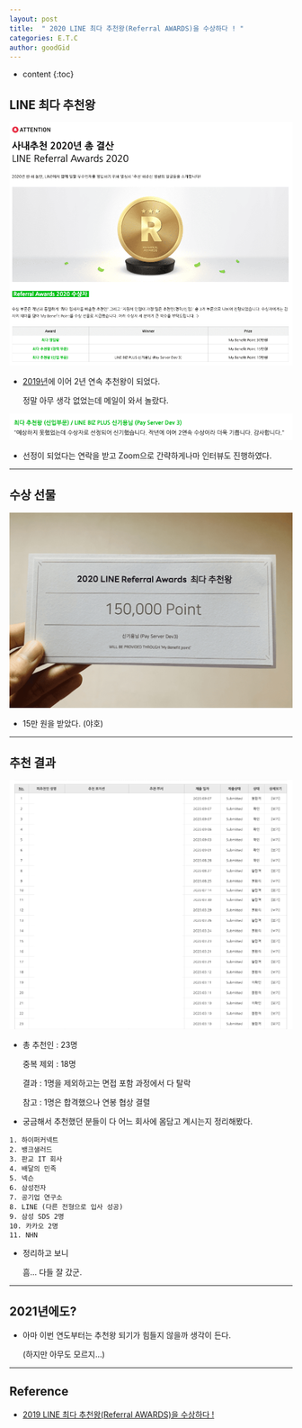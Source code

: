 ```yaml
---
layout: post
title:  " 2020 LINE 최다 추천왕(Referral AWARDS)을 수상하다 ! "
categories: E.T.C
author: goodGid
---
```

* content
{:toc}

## LINE 최다 추천왕

![](/assets/img/posts/2020_Received-Referral-AWARDS-in-LINE-Corparation_1.png)

* [2019년]({{site.url}}/2019-Received-Referral-AWARDS-in-LINE-Corparation/)에 이어 2년 연속 추천왕이 되었다.

  정말 아무 생각 없었는데 메일이 와서 놀랐다.



![](/assets/img/posts/2020_Received-Referral-AWARDS-in-LINE-Corparation_2.png)

* 선정이 되었다는 연락을 받고 Zoom으로 간략하게나마 인터뷰도 진행하였다.


---

## 수상 선물

![](/assets/img/posts/2020_Received-Referral-AWARDS-in-LINE-Corparation_4.png)

* 15만 원을 받았다. (야호)


---

## 추천 결과

![](/assets/img/posts/2020_Received-Referral-AWARDS-in-LINE-Corparation_3.png)

* 총 추천인 : 23명

  중복 제외 : 18명 
  
  결과 : 1명을 제외하고는 면접 포함 과정에서 다 탈락

  참고 : 1명은 합격했으나 연봉 협상 결렬

* 궁금해서 추천했던 분들이 다 어느 회사에 몸담고 계시는지 정리해봤다.

```
1. 하이퍼커넥트
2. 뱅크샐러드
3. 판교 IT 회사
4. 배달의 민족
5. 넥슨
6. 삼성전자
7. 공기업 연구소
8. LINE (다른 전형으로 입사 성공)
9. 삼성 SDS 2명
10. 카카오 2명
11. NHN
```

* 정리하고 보니 

  흠... 다들 잘 갔군.


---

## 2021년에도?

* 아마 이번 연도부터는 추천왕 되기가 힘들지 않을까 생각이 든다.

  (하지만 아무도 모르지...)

---

## Reference

* [2019 LINE 최다 추천왕(Referral AWARDS)을 수상하다 !]({{site.url}}/2019-Received-Referral-AWARDS-in-LINE-Corparation/)